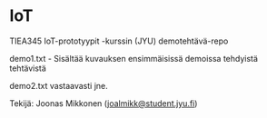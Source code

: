 # IoT
TIEA345 IoT-prototyypit -kurssin (JYU) demotehtävä-repo

demo1.txt - Sisältää kuvauksen ensimmäisissä demoissa tehdyistä tehtävistä

demo2.txt vastaavasti jne.

Tekijä: Joonas Mikkonen (joalmikk@student.jyu.fi)

